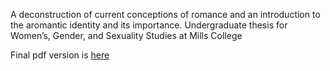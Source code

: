 A deconstruction of current conceptions of romance and an introduction to the aromantic identity and its importance. Undergraduate thesis for Women’s, Gender, and Sexuality Studies at Mills College

Final pdf version is [here](https://github.com/taysand/intro-to-aromanticism/blob/master/wgss%20thesis%20final.pdf)
